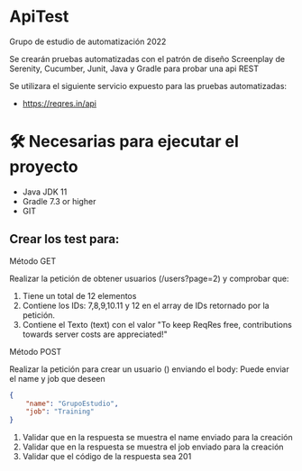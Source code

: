 # ApiTest
Grupo de estudio de automatización 2022

Se crearán pruebas automatizadas con el patrón de diseño Screenplay de Serenity, Cucumber, Junit, Java y Gradle para probar una api REST

Se utilizara el siguiente servicio expuesto para las pruebas automatizadas:
* https://reqres.in/api

# 🛠️ Necesarias para ejecutar el proyecto

- Java JDK 11
- Gradle 7.3 or higher
- GIT


## Crear los test para:

Método GET

Realizar la petición de obtener usuarios (/users?page=2) y comprobar que:
1. Tiene un total de 12 elementos
2. Contiene los IDs: 7,8,9,10.11 y 12 en el array de IDs retornado por la petición.
3. Contiene el Texto (text) con el valor "To keep ReqRes free, contributions towards server costs are appreciated!"


Método POST

Realizar la petición para crear un usuario () enviando el body:
Puede enviar el name y job que deseen
```json
{
    "name": "GrupoEstudio",
    "job": "Training"
}
```

1. Validar que en la respuesta se muestra el name enviado para la creación
2. Validar que en la respuesta se muestra el job enviado para la creación
3. Validar que el código de la respuesta sea 201
